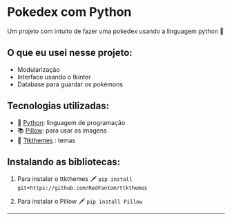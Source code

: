 # Pokedex com Python
 Um projeto com intuito de fazer uma pokedex usando a linguagem python 🐍

## O que eu usei nesse projeto:
- Modularização
- Interface usando o tkinter
- Database para guardar os pokémons

## Tecnologias utilizadas:
- 🐍 [Python](https://www.python.org/): linguagem de programação
- 📚 [Pillow](https://pypi.org/project/Pillow/): para usar as imagens
- 🎨 [Ttkthemes](https://ttkthemes.readthedocs.io/en/latest/themes.html) : temas


## Instalando as bibliotecas:
1. Para instalar o ttkthemes 🗡️ `pip install git+https://github.com/RedFantom/ttkthemes`

2. Para instalar o Pillow 🗡️ `pip install Pillow`

---
